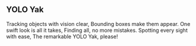 ## YOLO Yak

Tracking objects with vision clear,
Bounding boxes make them appear.
One swift look is all it takes,
Finding all, no more mistakes.
Spotting every sight with ease,
The remarkable YOLO Yak, please! 